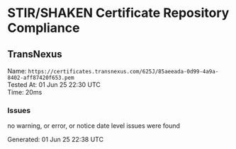 # STIR/SHAKEN Certificate Repository Compliance

## TransNexus

Name: `https://certificates.transnexus.com/625J/85aeeada-0d99-4a9a-8402-aff87420f653.pem`\
Tested At: 01 Jun 25 22:30 UTC\
Time: 20ms

### Issues

no warning, or error, or notice date level issues were found

Generated: 01 Jun 25 22:38 UTC